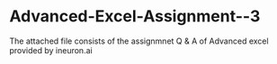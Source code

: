 # Advanced-Excel-Assignment--3
The attached file consists of the assignmnet Q & A of Advanced excel provided by ineuron.ai
